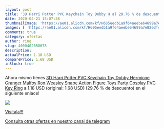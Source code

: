 ```yaml
---
layout: post
title: '3D Harri Potter PVC Keychain Toy Dobby H al 29.76 % de descuento'
date: 2020-04-21 15:07:58
thumbnailImage: 'https://ae01.alicdn.com/kf/H605eedb1a9f64aeebe64699a7e82e3fcm/3D-Harri-Potter-PVC-Keychain-Toy-Dobby-Hermione-Granger-Malfoy-Ron-Weasley-Snape-Action-Figure-Toys.jpg_350x350._SL200_.jpg'
images: [ 'https://ae01.alicdn.com/kf/H605eedb1a9f64aeebe64699a7e82e3fcm/3D-Harri-Potter-PVC-Keychain-Toy-Dobby-Hermione-Granger-Malfoy-Ron-Weasley-Snape-Action-Figure-Toys.jpg_350x350._SL200_.jpg' ]
comments: true
category: ofertas
author: ring
slug: 4000402658678
description:
actualPrice: 1.18 USD
comparePrice: 1.68 USD
inStock: true
---
```


Ahora mismo tienes [3D Harri Potter PVC Keychain Toy Dobby Hermione Granger Malfoy Ron Weasley Snape Action Figure Toys Party Cosplay PVC Key Ring](https://www.amazon.com/dp/4000402658678/?tag=redken08-20) a 1.18 USD (original: 1.68 USD) (29.76 %  de descuento) en el siguiente enlace!

[![](https://ae01.alicdn.com/kf/H605eedb1a9f64aeebe64699a7e82e3fcm/3D-Harri-Potter-PVC-Keychain-Toy-Dobby-Hermione-Granger-Malfoy-Ron-Weasley-Snape-Action-Figure-Toys.jpg_350x350._SL200_.jpg)](https://www.amazon.com/dp/4000402658678/?tag=redken08-20)

[Visítala!!!](https://www.amazon.com/dp/4000402658678/?tag=redken08-20)

[Consulta otras ofertas en nuestro canal de telegram](https://t.me/s/ofertas25)
